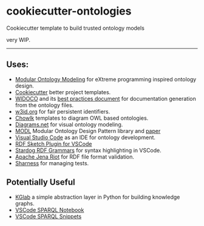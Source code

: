 # cookiecutter-ontologies

Cookiecutter template to build trusted ontology models

very WIP.

---

## Uses:

- [Modular Ontology Modeling](http://www.semantic-web-journal.net/content/modular-ontology-modeling-1) for eXtreme programming inspired ontology design.
- [Cookiecutter](https://cookiecutter.readthedocs.io/en/stable/) better project templates.
- [WIDOCO](https://github.com/dgarijo/Widoco) and its [best practices document](https://dgarijo.github.io/Widoco/doc/bestPractices/index-en.html) for documentation generation from the ontology files.
- [w3id.org](https://w3id.org) for fair persistent identifiers.
- [Chowlk](https://chowlk.linkeddata.es) templates to diagram OWL based ontologies.
- [Diagrams.net](https://www.diagrams.net) for visual ontology modeling.
- [MODL](https://github.com/Data-Semantics-Laboratory/modular-ontology-design-library) Modular Ontology Design Pattern library and [paper](https://arxiv.org/pdf/1904.05405.pdf)
- [Visual Studio Code](https://code.visualstudio.com) as an IDE for ontology development.
- [RDF Sketch Plugin for VSCode](https://marketplace.visualstudio.com/items?itemName=Zazuko.vscode-rdf-sketch)
- [Stardog RDF Grammars](https://marketplace.visualstudio.com/items?itemName=stardog-union.stardog-rdf-grammars) for syntax highlighting in VSCode.
- [Apache Jena Riot](https://jena.apache.org/documentation/io/) for RDF file format validation.
- [Sharness](https://github.com/chriscool/sharness) for managing tests.

## Potentially Useful

- [KGlab](https://derwen.ai/docs/kgl/) a simple abstraction layer in Python for building knowledge graphs.
- [VSCode SPARQL Notebook](https://marketplace.visualstudio.com/items?itemName=Zazuko.sparql-notebook)
- [VSCode SPARQL Snippets](https://marketplace.visualstudio.com/items?itemName=Zazuko.sparql-snippets)
